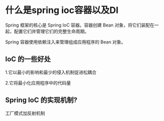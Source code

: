 # 什么是spring ioc容器以及DI

Spring 框架的核心是 Spring IoC 容器。容器创建 Bean 对象，将它们装配在一起，配置它们并管理它们的完整生命周期。

Spring 容器使用依赖注入来管理组成应用程序的 Bean 对象。

## IoC 的一些好处

1.它以最小的影响和最少的侵入机制促进松耦合

2.它将最小化应用程序中的代码量

## Spring IoC 的实现机制?

工厂模式加反射机制